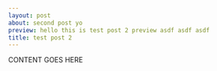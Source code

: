 ```yaml
---
layout: post
about: second post yo
preview: hello this is test post 2 preview asdf asdf asdf 
title: test post 2
---
```


CONTENT GOES HERE
